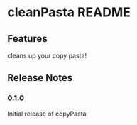 # cleanPasta README

## Features

cleans up your copy pasta!

## Release Notes

### 0.1.0

Initial release of copyPasta
